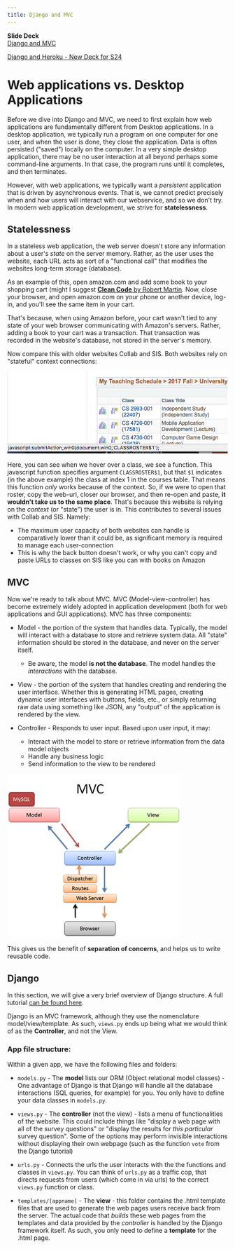 ```yaml
---
title: Django and MVC
---
```


__Slide Deck__   
[Django and MVC](https://docs.google.com/presentation/d/1_gaSPHCczdsxXwmkhkYiWqZchTxHTzs-r6yyAR5Lznw/edit?usp=sharing)

[Django and Heroku - New Deck for S24](https://docs.google.com/presentation/d/1uWUejsEqPrkAB76C6H6I0-tnFPafkWTnWovfqPa9V-Q/edit?usp=sharing)

# Web applications vs. Desktop Applications

Before we dive into Django and MVC, we need to first explain how web applications are fundamentally different from Desktop applications. In a desktop application, we typically run a program on one computer for one user, and when the user is done, they close the application. Data is often persisted ("saved") locally on the computer. In a very simple desktop application, there may be no user interaction at all beyond perhaps some command-line arguments. In that case, the program runs until it completes, and then terminates.

However, with web applications, we typically want a *persistent* application that is driven by asynchronous events. That is, we cannot predict precisely when and how users will interact with our webservice, and so we don't try. In modern web application development, we strive for **statelessness**.

## Statelessness

In a stateless web application, the web server doesn't store any information about a user's *state* on the server memory. Rather, as the user uses the website, each URL acts as sort of a "functional call" that modifies the websites long-term storage (database). 

As an example of this, open amazon.com and add some book to your shopping cart (might I suggest [__Clean Code__ by Robert Martin](https://www.amazon.com/Clean-Code-Handbook-Software-Craftsmanship/dp/0132350882). Now, close your browser, and open amazon.com on your phone or another device, log-in, and you'll see the same item in your cart.

That's because, when using Amazon before, your cart wasn't tied to any state of your web browser communicating with Amazon's servers. Rather, adding a book to your cart was a transaction. That transaction was recorded in the website's database, not stored in the server's memory.

Now compare this with older websites Collab and SIS. Both websites rely on "stateful" context connections:

![img.png](/img/arch/djano-mvc/statefulness.png)

Here, you can see when we hover over a class, we see a function. This javascript function specifies argument `CLASSROSTER$1`, but that `$1` indicates (in the above example) the class at index 1 in the courses table. That means this function *only* works because of the context. So, if we were to open that roster, copy the web-url, closer our browser, and then re-open and paste, **it wouldn't take us to the same place**. That's because this website is relying on the *context* (or "state") the user is in. This contributes to several issues with Collab and SIS. Namely:

* The maximum user capacity of both websites can handle is comparatively lower than it could be, as significant memory is required to manage each user-connection
* This is why the back button doesn't work, or why you can't copy and paste URLs to classes on SIS like you can with books on Amazon

## MVC

Now we're ready to talk about MVC. MVC (Model-view-controller) has become extremely widely adopted in application development (both for web applications and GUI applications). MVC has three components:

* Model - the portion of the system that handles data. Typically, the model will interact with a database to store and retrieve system data. All "state" information should be stored in the database, and never on the server itself.
  * Be aware, the model **is not the database**. The model handles the *interactions* with the database.

* View - the portion of the system that handles creating and rendering the user interface. Whether this is generating HTML pages, creating dynamic user interfaces with buttons, fields, etc., or simply returning raw data using something like JSON, any "output" of the application is rendered by the view.

* Controller - Responds to user input. Based upon user input, it may:
  * Interact with the model to store or retrieve information from the data model objects
  * Handle any business logic
  * Send information to the view to be rendered

![img.png](/img/arch/djano-mvc/mvc-diagram.png)

This gives us the benefit of **separation of concerns**, and helps us to write reusable code.

## Django

In this section, we will give a very brief overview of Django structure. A full tutorial [can be found here](https://docs.djangoproject.com/en/4.1/intro/tutorial01/).

Django is an MVC framework, although they use the nomenclature model/view/template. As such, `views.py` ends up being what we would think of as the **Controller**, and not the View.

### App file structure:

Within a given app, we have the following files and folders:

* `models.py` - The **model** lists our ORM (Object relational model classes) - One advantage of Django is that Django will handle all the database interactions (SQL queries, for example) for you. You only have to define your data classes in `models.py`.

* `views.py` - The **controller** (not the view) - lists a menu of functionalities of the website. This could include things like "display a web page with all of the survey questions" or "display the results for *this particular* survey question". Some of the options may perform invisible interactions without displaying their own webpage (such as the function `vote` from the Django tutorial)

* `urls.py` - Connects the urls the user interacts with the the functions and classes in `views.py`. You can think of `urls.py` as a traffic cop, that directs requests from users (which come in via urls) to the correct `views.py` function or class.

* `templates/[appname]` - The **view** - this folder contains the .html template files that are used to generate the web pages users receive back from the server. The actual code that *builds* these web pages from the templates and data provided by the *controller* is handled by the Django framework itself. As such, you only need to define a **template** for the .html page.